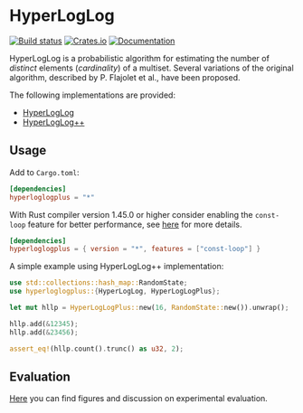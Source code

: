 # HyperLogLog

[![Build status](https://github.com/tabac/hyperloglog.rs/workflows/ci/badge.svg)](https://github.com/tabac/hyperloglog.rs/actions)
[![Crates.io](https://img.shields.io/crates/v/hyperloglogplus.svg)](https://crates.io/crates/hyperloglogplus)
[![Documentation](https://docs.rs/hyperloglogplus/badge.svg)](https://docs.rs/hyperloglogplus)

HyperLogLog is a probabilistic algorithm for estimating the number of
*distinct* elements (*cardinality*) of a multiset. Several variations of the
original algorithm, described by P. Flajolet et al., have been proposed.

The following implementations are provided:

- [HyperLogLog](http://algo.inria.fr/flajolet/Publications/FlFuGaMe07.pdf)
- [HyperLogLog++](https://research.google/pubs/pub40671/)


## Usage

Add to `Cargo.toml`:

```toml
[dependencies]
hyperloglogplus = "*"
```

With Rust compiler version 1.45.0 or higher consider enabling the `const-loop`
feature for better performance, see [here](https://github.com/tabac/hyperloglog.rs/pull/3) 
for more details.

```toml
[dependencies]
hyperloglogplus = { version = "*", features = ["const-loop"] }
```


A simple example using HyperLogLog++ implementation:

```rust
use std::collections::hash_map::RandomState;
use hyperloglogplus::{HyperLogLog, HyperLogLogPlus};

let mut hllp = HyperLogLogPlus::new(16, RandomState::new()).unwrap();

hllp.add(&12345);
hllp.add(&23456);

assert_eq!(hllp.count().trunc() as u32, 2);

```

## Evaluation

[Here](evaluation/) you can find figures and discussion on experimental evaluation.
